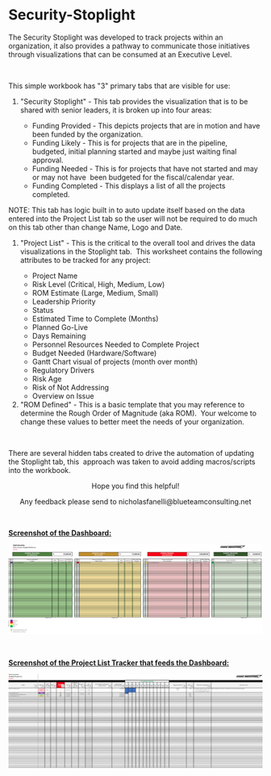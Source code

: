 # Security-Stoplight
<p>The Security Stoplight was developed to track projects within an organization, it also provides a pathway to communicate those initiatives through visualizations that can be consumed at an Executive Level.</p>
<p>&nbsp;</p>
<p>This simple workbook has "3" primary tabs that are visible for use:</p>
<ol>
<li>"Security Stoplight" - This tab provides the visualization that is to be shared with senior leaders, it is broken up into four areas:</li>
<ul style="list-style-type: circle;">
<li>Funding Provided - This depicts projects that are in motion and have been funded by the organization.</li>
<li>Funding Likely - This is for projects that are in the pipeline, budgeted, initial planning started and maybe just waiting final approval.</li>
<li>Funding Needed - This is for projects that have not started and may or may not have&nbsp; been budgeted for the fiscal/calendar year.</li>
<li>Funding Completed - This displays a list of all the projects completed.</li>
</ul>
</ol>
<p>NOTE: This tab has logic built in to auto update itself based on the data entered into the Project List tab so the user will not be required to do much on this tab other than change Name, Logo and Date.</p>
<ol>
<li>"Project List" - This is the critical to the overall tool and drives the data visualizations in the Stoplight tab.&nbsp; This worksheet contains the following attributes to be tracked for any project:</li>
<ul style="list-style-type: circle;">
<li>Project Name</li>
<li>Risk Level (Critical, High, Medium, Low)</li>
<li>ROM Estimate (Large, Medium, Small)</li>
<li>Leadership Priority</li>
<li>Status</li>
<li>Estimated Time to Complete (Months)</li>
<li>Planned Go-Live</li>
<li>Days Remaining</li>
<li>Personnel Resources Needed to Complete Project</li>
<li>Budget Needed (Hardware/Software)</li>
<li>Gantt Chart visual of projects (month over month)</li>
<li>Regulatory Drivers</li>
<li>Risk Age</li>
<li>Risk of Not Addressing</li>
<li>Overview on Issue</li>
</ul>
<li>"ROM Defined" - This is a basic template that you may reference to determine the Rough Order of Magnitude (aka ROM).&nbsp; Your welcome to change these values to better meet the needs of your organization.</li>
</ol>
<p>&nbsp;</p>
<p>There are several hidden tabs created to drive the automation of updating the Stoplight tab, this&nbsp; approach was taken to avoid adding macros/scripts into the workbook.</p>
<p style="text-align: center;">Hope you find this helpful!</p>
<p style="text-align: center;">Any feedback please send to nicholasfanelli@blueteamconsulting.net</p>
<p>&nbsp;</p>
<p><span style="text-decoration: underline;"><strong>Screenshot of the Dashboard:</strong></span></p>
<p><img src="https://github.com/njfanelli/Security-Stoplight/blob/main/Stoplight%20Dashboard.png" alt="" /></p>
<p>&nbsp;</p>
<p><span style="text-decoration: underline;"><strong>Screenshot of the Project List Tracker that feeds the Dashboard:</strong></span></p>
<p><img src="https://github.com/njfanelli/Security-Stoplight/blob/main/Stoplight%20Project%20List.png" alt="" /></p>
